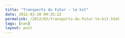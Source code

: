 ```yaml
---
title: "Transports du Futur - le kit"
date: 2012-03-20 09:35:22
permalink: /2012/03/transports-du-futur-le-kit.html
tags: [nan]
layout: post
---
```



